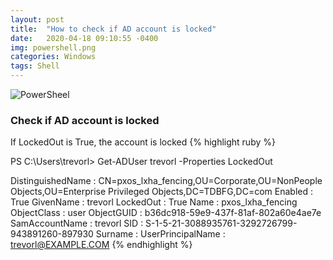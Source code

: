 ```yaml
---
layout: post
title:  "How to check if AD account is locked"
date:   2020-04-18 09:10:55 -0400
img: powershell.png
categories: Windows
tags: Shell
---
```

![PowerSheel]({{site.baseurl}}/images/powershell.png)

### Check if AD account is locked
If LockedOut is True, the account is locked
{% highlight ruby %}

PS C:\Users\trevorl> Get-ADUser trevorl -Properties LockedOut

DistinguishedName : CN=pxos_lxha_fencing,OU=Corporate,OU=NonPeople Objects,OU=Enterprise Privileged
                    Objects,DC=TDBFG,DC=com
Enabled           : True
GivenName         : trevorl
LockedOut         : True
Name              : pxos_lxha_fencing
ObjectClass       : user
ObjectGUID        : b36dc918-59e9-437f-81af-802a60e4ae7e
SamAccountName    : trevorl
SID               : S-1-5-21-3088935761-3292726799-943891260-897930
Surname           :
UserPrincipalName : trevorl@EXAMPLE.COM
{% endhighlight %}
